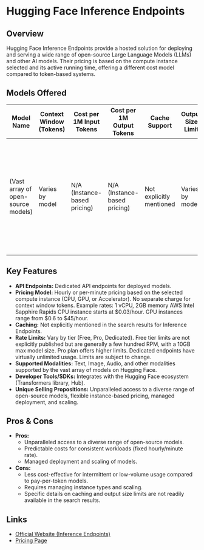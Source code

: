 # Hugging Face Inference Endpoints

## Overview
Hugging Face Inference Endpoints provide a hosted solution for deploying and serving a wide range of open-source Large Language Models (LLMs) and other AI models. Their pricing is based on the compute instance selected and its active running time, offering a different cost model compared to token-based systems.

## Models Offered
| Model Name | Context Window (Tokens) | Cost per 1M Input Tokens | Cost per 1M Output Tokens | Cache Support | Output Size Limit | Notes |
|---|---|---|---|---|---|---|
| (Vast array of open-source models) | Varies by model | N/A (Instance-based pricing) | N/A (Instance-based pricing) | Not explicitly mentioned | Varies by model | Hugging Face hosts a massive collection of open-source models. Users deploy specific models to their Inference Endpoints. |

## Key Features
*   **API Endpoints:** Dedicated API endpoints for deployed models.
*   **Pricing Model:** Hourly or per-minute pricing based on the selected compute instance (CPU, GPU, or Accelerator). No separate charge for context window tokens. Example rates: 1 vCPU, 2GB memory AWS Intel Sapphire Rapids CPU instance starts at $0.03/hour. GPU instances range from $0.6 to $45/hour.
*   **Caching:** Not explicitly mentioned in the search results for Inference Endpoints.
*   **Rate Limits:** Vary by tier (Free, Pro, Dedicated). Free tier limits are not explicitly published but are generally a few hundred RPM, with a 10GB max model size. Pro plan offers higher limits. Dedicated endpoints have virtually unlimited usage. Limits are subject to change.
*   **Supported Modalities:** Text, Image, Audio, and other modalities supported by the vast array of models on Hugging Face.
*   **Developer Tools/SDKs:** Integrates with the Hugging Face ecosystem (Transformers library, Hub).
*   **Unique Selling Propositions:** Unparalleled access to a diverse range of open-source models, flexible instance-based pricing, managed deployment, and scaling.

## Pros & Cons
*   **Pros:**
    *   Unparalleled access to a diverse range of open-source models.
    *   Predictable costs for consistent workloads (fixed hourly/minute rate).
    *   Managed deployment and scaling of models.
*   **Cons:**
    *   Less cost-effective for intermittent or low-volume usage compared to pay-per-token models.
    *   Requires managing instance types and scaling.
    *   Specific details on caching and output size limits are not readily available in the search results.

## Links
*   [Official Website (Inference Endpoints)](https://huggingface.co/inference-endpoints)
*   [Pricing Page](https://huggingface.co/pricing#inference-endpoints)